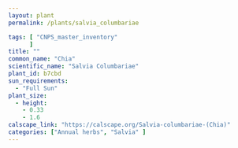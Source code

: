 ```yaml
---
layout: plant                                                              
permalink: /plants/salvia_columbariae

tags: [ "CNPS_master_inventory"
      ]
title: ""
common_name: "Chia"
scientific_name: "Salvia Columbariae"
plant_id: b7cbd
sun_requirements:
  - "Full Sun"
plant_size:
  - height: 
    - 0.33
    - 1.6
calscape_link: "https://calscape.org/Salvia-columbariae-(Chia)"
categories: ["Annual herbs", "Salvia" ]
---
```



